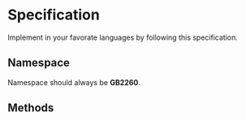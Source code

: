 # Specification

Implement in your favorate languages by following this specification.

## Namespace

Namespace should always be **GB2260**.

## Methods
